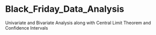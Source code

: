 # Black_Friday_Data_Analysis
Univariate and Bivariate Analysis along with Central Limit Theorem and Confidence Intervals
